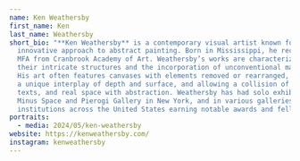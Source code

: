 ```yaml
---
name: Ken Weathersby
first_name: Ken
last_name: Weathersby
short_bio: "**Ken Weathersby** is a contemporary visual artist known for his
  innovative approach to abstract painting. Born in Mississippi, he received his
  MFA from Cranbrook Academy of Art. Weathersby’s works are characterized by
  their intricate structures and the incorporation of unconventional materials.
  His art often features canvases with elements removed or rearranged, creating
  a unique interplay of depth and surface, and allowing a collision of images,
  texts, and real space with abstraction. Weathersby has had solo exhibitions at
  Minus Space and Pierogi Gallery in New York, and in various galleries and
  institutions across the United States earning notable awards and fellowships."
portraits:
  - media: 2024/05/ken-weathersby
website: https://kenweathersby.com/
instagram: kenweathersby
---
```

